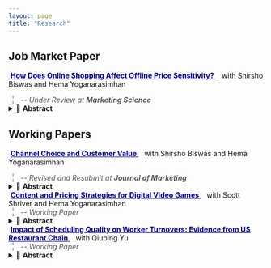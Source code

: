 ```yaml
---
layout: page
title: "Research"
---
```


## Job Market Paper


<a href="https://papers.ssrn.com/sol3/papers.cfm?abstract_id=5304835" 
   style="color:#00008b; font-weight:bold; text-decoration:underline; padding:2px 4px; border-radius:4px;">
   How Does Online Shopping Affect Offline Price Sensitivity?
</a>
<span style="color:#111;">
  &nbsp; with Shirsho Biswas and Hema Yoganarasimhan
   </span>
   <br>
   
   <div style="border-left:2px dashed #a4b0be; padding-left:14px; margin-left:8px; color:#555; font-style:italic;">
  -- Under Review at <strong>Marketing Science</strong>
</div>

<div>
<details>
  <summary> 📖 <strong>Abstract</strong></summary>
The rapid growth of e-commerce has significantly transformed consumer behavior, raising questions about how the adoption of online shopping influences offline shopping. This paper investigates whether consumers who adopt online shopping with a retailer become more price sensitive in their subsequent offline purchases with the same retailer. Using transaction-level data from a large Brazilian pet supplies retailer operating both online and offline channels, we compare “adopters” - customers who began shopping online after a period of offline-only purchasing - with “non-adopters” who remained offline-only. We estimate a discrete choice logit model with individual-level heterogeneity, using a novel algorithm to handle high-dimensional fixed effects and address price endogeneity. We apply a staggered difference-in-differences approach to estimate the Average Treatment Effect on the Treated (ATT). We find that offline price sensitivity increases significantly post-online adoption in three of four product categories, particularly in low-switching-cost items like pet hygiene. Counterfactual pricing simulations show that incorporating these behavioral spillovers into pricing strategies can increase firm profits by up to 4.1\%. These results underscore the importance of recognizing cross-channel effects in consumer behavior and contribute to the literature on pricing and multichannel retailing by identifying online adoption as a key driver of offline price sensitivity.
</details>
</div>

## Working Papers

<a href="https://papers.ssrn.com/sol3/papers.cfm?abstract_id=4747756" 
   style="color:#00008b; font-weight:bold; text-decoration:underline; padding:2px 4px; border-radius:4px;">
   Channel Choice and Customer Value
</a>
<span style="color:#111;">
  &nbsp; with Shirsho Biswas and Hema Yoganarasimhan
   </span>
   <br>
   
   <div style="border-left:2px dashed #a4b0be; padding-left:14px; margin-left:8px; color:#555; font-style:italic;">
-- Revised and Resubmit at <strong>Journal of Marketing</strong>
</div>

<div>
<details>
  <summary> 📖 <strong>Abstract</strong></summary>
  We investigate how the adoption of a retailer's digital shopping channels (e-commerce website and/or mobile app) affects the purchase behaviors of consumers who had previously only shopped at the retailer's physical stores. We consider two types of adopters -- (a) those who adopted online shopping due to the environmental shock of COVID-19 ({\it covid adopters}), and (b) those who adopted online shopping of their own volition without any external stimulus, pre-COVID-19 ({\it organic adopters}). We find that both groups of online shopping adopters increase their total spend post-online adoption, and the magnitude of this increase in spend is similar for both groups. However, we uncover significant differences in how the two groups use the online and offline channels post-online-adoption. While both groups slowly shift more of their purchases to online channels, {\it covid adopters} do so at a significantly slower rate. These differences in channel share lead to significant differences in the profitability of the two groups, with {\it covid adopters} being more profitable than \textit{organic adopters}. Our findings highlight the need for managers to consider the different reasons for consumers' selection into the adoption of new channels when forecasting the impact on post-adoption purchase behavior and profitability.
</details>
</div>

<span style="color:#00008b; font-weight:bold; text-decoration:underline; padding:2px 4px; border-radius:4px;">
   Content and Pricing Strategies for Digital Video Games
   </span>
<span style="color:#111;">
  &nbsp; with Scott Shriver and Hema Yoganarasimhan
   </span>
   <br>
   <div style="border-left:2px dashed #a4b0be; padding-left:14px; margin-left:8px; color:#555; font-style:italic;">
-- Working Paper
</div>

<div>
<details>
  <summary> 📖 <strong>Abstract</strong></summary>
The video game industry has experienced a wave of disruption as consumers rapidly shift to acquiring and consuming content through digital channels.  Incumbent game publishers have struggled to adapt their content and pricing strategies to shifting consumption patterns and increased competition from low cost independent suppliers. Recently, game publishers have pursued new business models that feature downloadable content (DLC) services offered in conjunction with or as a replacement for traditional physical media. While service-based models can potentially extract additional surplus from the market by allowing for more customized content bundles and pricing than with physically distributed media, exploiting these opportunities poses a challenge to firms who must attempt to optimize their offerings over a formidably complex decision space. In this paper, we develop a structural framework to facilitate the recovery of consumer preferences for game content and the optimization of firm content/price strategies.  Our approach is to leverage rich covariation in observed content consumption and DLC service subscriptions to infer consumer content valuations and price sensitivities. We devise a joint model of video game activity and demand for downloadable content, where consumers sequentially make (discrete) DLC subscription choices followed by (continuous) choices of how much to play. Our model accounts for forward-looking consumer expectations about declining content prices and attendant concerns for dynamic selection bias in our demand estimates.  We document evidence of heterogeneous preferences for content and significant effects of DLC availability on game usage.  Our counterfactual experiments suggest that compressing the DLC release cycle and moving to a recurring fee structure are both viable ways to increase revenues. 
</details>
</div>

<span style="color:#00008b; font-weight:bold; text-decoration:underline; padding:2px 4px; border-radius:4px;">
   Impact of Scheduling Quality on Worker Turnovers: Evidence from  US Restaurant Chain
   </span>
<span style="color:#111;">
  &nbsp; with Qiuping Yu
   </span>
   <br>
   <div style="border-left:2px dashed #a4b0be; padding-left:14px; margin-left:8px; color:#555; font-style:italic;">
-- Working Paper
</div>

<div>
<details>
  <summary> 📖 <strong>Abstract</strong></summary>
  This paper examines how just-in-time (JIT) scheduling, despite its potential to optimize labor costs for service firms, can lead to unpredictable and inconsistent work schedules that adversely affect workers' quality of life and increase turnover. By analyzing granular shift-level data from a national restaurant chain, this study evaluates scheduling quality along three dimensions — sufficiency, predictability, and consistency on worker turnover. Using the Cox proportional hazard model with instrumental variables, we find that while more weekly hours reduce turnover, a 10 p.p. increase in real-time addition of shifts can increase the probability of turnover by 7.1\%, whereas increase in short-notice added shifts does not significantly impact worker turnover. In addition, it is the inconsistency in the timing of when workers are scheduled, rather than just variation in total hours worked across weeks, that significantly increases turnover. These insights suggest that firms should consider shifting towards schedules with greater advance notice to better balance operational flexibility with worker retention, with broader implications for designing fair workweek policies.
</details>
</div>
